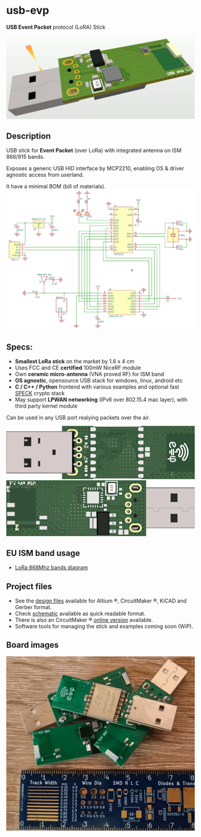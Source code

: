 # usb-evp
**USB Event Packet** protocol (LoRA) Stick

![OVERVIEW-3D-CAD](docs/images/USB-EVP-LORA-3D-CAD.png)

## Description

USB stick for **Event Packet** (over LoRa) with integrated antenna on ISM 868/915 bands.

Exposes a generic USB HID interface by MCP2210, enabling OS & driver agnostic access from userland.

It have a minimal BOM (bill of materials).
![OVERVIEW-3D-SCHD](docs/images/USB-EVP-LORA-SCH-KICAD.png)

## Specs:

* **Smallest LoRa stick** on the market by 1.6 x 4 cm
* Uses FCC and CE **certified** 100mW NiceRF module
* Own **ceramic micro-antenna** (VNA proved RF) for ISM band
* **OS agnostic**, opensource USB stack for windows, linux, android etc
* **C / C++ / Python** frontend with various examples and optional fast [SPECK](https://en.wikipedia.org/wiki/Speck_(cipher)) crypto stack
* May support **LPWAN networking** (IPv6 over 802.15.4 mac layer), with third party kernel module

Can be used in any USB port realying packets over the air.

![OVERVIEW-3D-TOP](docs/images/USB-EVP-LORA-3D-TOP.png)
![OVERVIEW-3D-BOTTOM](docs/images/USB-EVP-LORA-3D-BOTTOM.png)

## EU ISM band usage 
* [LoRa 868Mhz bands diagram](docs/legal)

## Project files
* See the [design files](hardware) available for Altium ®, CircuitMaker ®, KiCAD and Gerber format.
* Check [schematic](hardware/USB-eVo_v1.1.pdf) available as quick readable format.
* There is also an CircuitMaker ® [online version](https://circuitmaker.com/Projects/Details/Cristian-Balint/USB-EVP-LoRa) available.
* Software tools for managing the stick and examples coming soon (WiP).

## Board images
![OVERVIEW-TOP](docs/images/USB-EVP-LORA-LOT.png)

